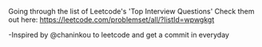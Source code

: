 Going through the list of Leetcode's 'Top Interview Questions'
Check them out here: https://leetcode.com/problemset/all/?listId=wpwgkgt

-Inspired by @chaninkou to leetcode and get a commit in everyday
